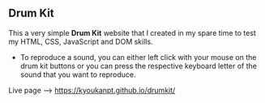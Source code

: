 <h2>Drum Kit</h2>

<p>This a very simple <strong>Drum Kit</strong> website that I created in my spare time to test my HTML, CSS, JavaScript and DOM skills.</p>

- To reproduce a sound, you can either left click with your mouse on the drum kit buttons or you can press the respective keyboard letter of the sound that you want to reproduce. 

Live page --> https://kyoukanpt.github.io/drumkit/
